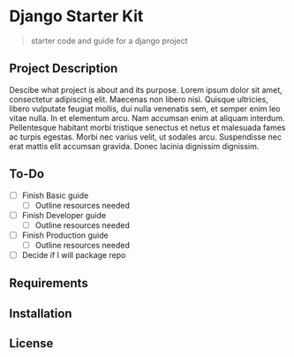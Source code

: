 Django Starter Kit
==========================
> starter code and guide for a django project

Project Description
---

Descibe what project is about and its purpose. Lorem ipsum dolor sit amet, consectetur adipiscing elit. Maecenas non libero nisi. Quisque ultricies, libero vulputate feugiat mollis, dui nulla venenatis sem, et semper enim leo vitae nulla. In et elementum arcu. Nam accumsan enim at aliquam interdum. Pellentesque habitant morbi tristique senectus et netus et malesuada fames ac turpis egestas. Morbi nec varius velit, ut sodales arcu. Suspendisse nec erat mattis elit accumsan gravida. Donec lacinia dignissim dignissim.

To-Do
---

- [ ] Finish Basic guide
  - [ ] Outline resources needed
- [ ] Finish Developer guide
  - [ ] Outline resources needed
- [ ] Finish Production guide
  - [ ] Outline resources needed
- [ ] Decide if I will package repo

Requirements
---

Installation
---

License
---
